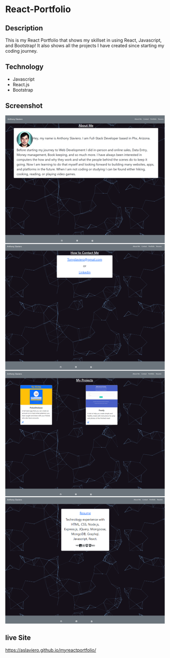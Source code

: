 # React-Portfolio

## Description

This is my React Portfolio that shows my skillset in using React, Javascript, and Bootstrap! It also shows all the projects I have created since starting my coding journey.

## Technology

- Javascript
- React.js
- Bootstrap

## Screenshot

<img src="https://github.com/Aslaviero/myreactportfolio/blob/main/src/images/Screenshot%202022-12-05%20084024.png">
<img src="https://github.com/Aslaviero/myreactportfolio/blob/main/src/images/Screenshot%202022-12-05%20084051.png">
<img src="https://github.com/Aslaviero/myreactportfolio/blob/main/src/images/Screenshot%202022-12-05%20084111.png">
<img src="https://github.com/Aslaviero/myreactportfolio/blob/main/src/images/Screenshot%202022-12-05%20084131.png">

## live Site

https://aslaviero.github.io/myreactportfolio/
